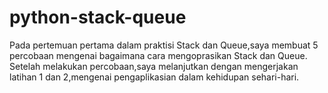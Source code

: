 # python-stack-queue

Pada pertemuan pertama dalam praktisi Stack dan Queue,saya membuat 5 percobaan mengenai bagaimana cara mengoprasikan Stack dan Queue. Setelah melakukan percobaan,saya melanjutkan dengan mengerjakan latihan 1 dan 2,mengenai pengaplikasian dalam kehidupan sehari-hari.
